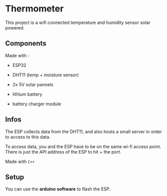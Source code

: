 # Thermometer

This project is a wifi connected temperature and humidity sensor solar powered.

## Components

Made with :

- ESP32

- DHT11 (temp + moisture sensor)

- 2x 5V solar pannels

- lithium battery

- battery charger module

## Infos

The ESP collects data from the DHT11, and also hosts a small server in order to access to this data.

To access data, you and the ESP have to be on the same wi-fi access point. There is just the API address of the ESP to hit + the port.

Made with `C++`

## Setup

You can use the **arduino software** to flash the ESP.
